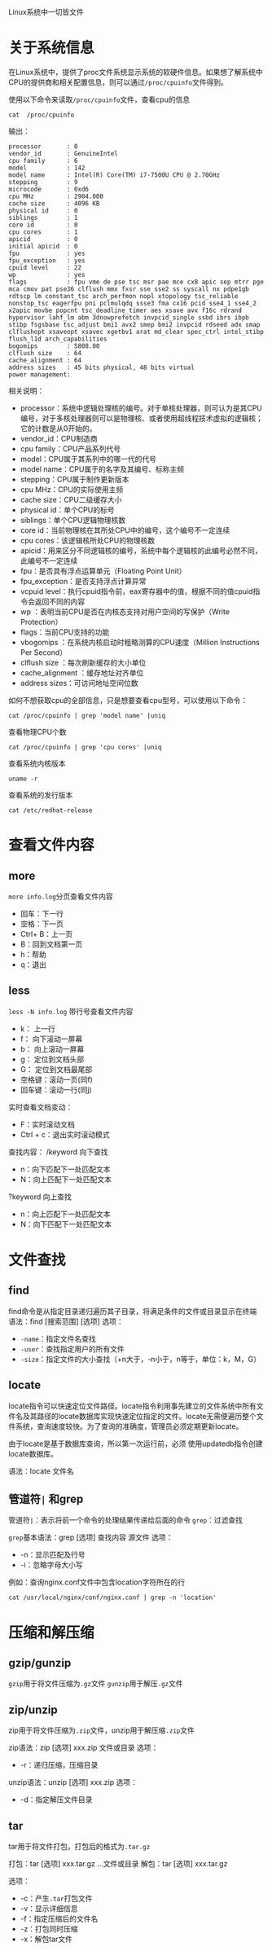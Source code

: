 Linux系统中一切皆文件

# 关于系统信息
在Linux系统中，提供了proc文件系统显示系统的软硬件信息。如果想了解系统中CPU的提供商和相关配置信息，则可以通过`/proc/cpuinfo`文件得到。

使用以下命令来读取`/proc/cpuinfo`文件，查看cpu的信息
```
cat  /proc/cpuinfo
```

输出：
```
processor       : 0
vendor_id       : GenuineIntel
cpu family      : 6
model           : 142
model name      : Intel(R) Core(TM) i7-7500U CPU @ 2.70GHz
stepping        : 9
microcode       : 0xd6
cpu MHz         : 2904.000
cache size      : 4096 KB
physical id     : 0
siblings        : 1
core id         : 0
cpu cores       : 1
apicid          : 0
initial apicid  : 0
fpu             : yes
fpu_exception   : yes
cpuid level     : 22
wp              : yes
flags           : fpu vme de pse tsc msr pae mce cx8 apic sep mtrr pge mca cmov pat pse36 clflush mmx fxsr sse sse2 ss syscall nx pdpe1gb rdtscp lm constant_tsc arch_perfmon nopl xtopology tsc_reliable nonstop_tsc eagerfpu pni pclmulqdq ssse3 fma cx16 pcid sse4_1 sse4_2 x2apic movbe popcnt tsc_deadline_timer aes xsave avx f16c rdrand hypervisor lahf_lm abm 3dnowprefetch invpcid_single ssbd ibrs ibpb stibp fsgsbase tsc_adjust bmi1 avx2 smep bmi2 invpcid rdseed adx smap clflushopt xsaveopt xsavec xgetbv1 arat md_clear spec_ctrl intel_stibp flush_l1d arch_capabilities
bogomips        : 5808.00
clflush size    : 64
cache_alignment : 64
address sizes   : 45 bits physical, 48 bits virtual
power management:
```
相关说明：
- processor：系统中逻辑处理核的编号。对于单核处理器，则可认为是其CPU编号，对于多核处理器则可以是物理核、或者使用超线程技术虚拟的逻辑核；它的计数是从0开始的。
- vendor_id：CPU制造商
- cpu family：CPU产品系列代号
- model：CPU属于其系列中的哪一代的代号
- model name：CPU属于的名字及其编号、标称主频
- stepping：CPU属于制作更新版本
- cpu MHz：CPU的实际使用主频
- cache size：CPU二级缓存大小
- physical id：单个CPU的标号
- siblings：单个CPU逻辑物理核数
- core id：当前物理核在其所处CPU中的编号，这个编号不一定连续
- cpu cores：该逻辑核所处CPU的物理核数
- apicid：用来区分不同逻辑核的编号，系统中每个逻辑核的此编号必然不同，此编号不一定连续
- fpu：是否具有浮点运算单元（Floating Point Unit）
- fpu_exception：是否支持浮点计算异常
- vcpuid level：执行cpuid指令前，eax寄存器中的值，根据不同的值cpuid指令会返回不同的内容
- wp ：表明当前CPU是否在内核态支持对用户空间的写保护（Write Protection）
- flags：当前CPU支持的功能
- vbogomips   ：在系统内核启动时粗略测算的CPU速度（Million Instructions Per Second）
- clflush size  ：每次刷新缓存的大小单位
- cache_alignment ：缓存地址对齐单位
- address sizes：可访问地址空间位数

如何不想获取cpu的全部信息，只是想要查看cpu型号，可以使用以下命令：
```
cat /proc/cpuinfo | grep 'model name' |uniq
```

查看物理CPU个数
```
cat /proc/cpuinfo | grep 'cpu cores' |uniq
```

查看系统内核版本
```
uname -r
```

查看系统的发行版本
```
cat /etc/redhat-release
```

# 查看文件内容

## more
`more info.log`分页查看文件内容
- 回车：下一行
- 空格：下一页
- Ctrl+ B：上一页
- B：回到文档第一页
- h：帮助
- q：退出

## less
`less -N info.log` 带行号查看文件内容
- k： 上一行
- f： 向下滚动一屏幕
- b： 向上滚动一屏幕
- g： 定位到文档头部
- G： 定位到文档最尾部
- 空格键：滚动一页(同f)
- 回车键：滚动一行(同j)

实时查看文档变动：
- F：实时滚动文档
- Ctrl + c：退出实时滚动模式

查找内容：
/keyword 向下查找
- n：向下匹配下一处匹配文本
- N：向上匹配下一处匹配文本


?keyword 向上查找
- n：向上匹配下一处匹配文本
- N：向下匹配下一处匹配文本

# 文件查找

## find
find命令是从指定目录递归遍历其子目录，将满足条件的文件或目录显示在终端
语法：find [搜索范围] [选项]
选项：
- `-name`：指定文件名查找
- `-user`：查找指定用户的所有文件
- `-size`：指定文件的大小查找（+n大于，-n小于，n等于，单位：k，M，G）

## locate

locate指令可以快速定位文件路径。locate指令利用事先建立的文件系统中所有文件名及其路径的locate数据库实现快速定位指定的文件。locate无需便遍历整个文件系统，查询速度较快。为了查询的准确度，管理员必须定期更新locate。

由于locate是基于数据库查询，所以第一次运行前，必须 使用updatedb指令创建locate数据库。

语法：locate 文件名


## 管道符`|` 和grep
管道符`|`：表示将前一个命令的处理结果传递给后面的命令
`grep`：过滤查找

`grep`基本语法：grep [选项] 查找内容 源文件
选项：
- -n：显示匹配及行号
- -i：忽略字母大小写

例如：查询nginx.conf文件中包含location字符所在的行
```
cat /usr/local/nginx/conf/nginx.conf | grep -n 'location'
```

# 压缩和解压缩

## gzip/gunzip

`gzip`用于将文件压缩为`.gz`文件
`gunzip`用于解压`.gz`文件

## zip/unzip

zip用于将文件压缩为`.zip`文件，unzip用于解压缩`.zip`文件

zip语法：zip [选项] xxx.zip 文件或目录
选项：
- -r：递归压缩，压缩目录

unzip语法：unzip [选项] xxx.zip
选项：
- -d：指定解压文件目录

## tar

tar用于将文件打包，打包后的格式为`.tar.gz`

打包：tar [选项] xxx.tar.gz ...文件或目录
解包：tar [选项] xxx.tar.gz

选项：
- -c：产生`.tar`打包文件
- -v：显示详细信息
- -f：指定压缩后的文件名
- -z：打包同时压缩
- -x：解包tar文件
        
